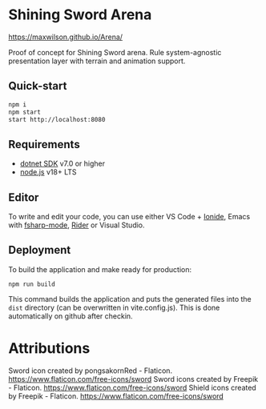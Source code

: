 # Shining Sword Arena

https://maxwilson.github.io/Arena/

Proof of concept for Shining Sword arena. Rule system-agnostic presentation layer with terrain and animation support.

## Quick-start

```bash
npm i
npm start
start http://localhost:8080
```

## Requirements

* [dotnet SDK](https://www.microsoft.com/net/download/core) v7.0 or higher
* [node.js](https://nodejs.org) v18+ LTS


## Editor

To write and edit your code, you can use either VS Code + [Ionide](http://ionide.io/), Emacs with [fsharp-mode](https://github.com/fsharp/emacs-fsharp-mode), [Rider](https://www.jetbrains.com/rider/) or Visual Studio.


## Deployment

To build the application and make ready for production:
```
npm run build
```
This command builds the application and puts the generated files into the `dist` directory (can be overwritten in vite.config.js). This is done automatically on github after checkin.

# Attributions

Sword icon created by pongsakornRed - Flaticon. https://www.flaticon.com/free-icons/sword
Sword icons created by Freepik - Flaticon. https://www.flaticon.com/free-icons/sword
Shield icons created by Freepik - Flaticon. https://www.flaticon.com/free-icons/sword
